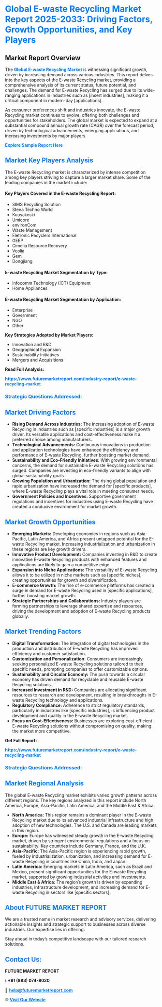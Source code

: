 <h1 style="color: #007BFF;">Global E-waste Recycling Market Report 2025-2033: Driving Factors, Growth Opportunities, and Key Players</h1>

<section id="overview">
<h2>Market Report Overview</h2>
<p>The <a href="https://www.futuremarketreport.com/industry-report/e-waste-recycling-market" style="color: #007BFF; text-decoration: none;"><strong>Global E-waste Recycling Market</strong></a> is witnessing significant growth, driven by increasing demand across various industries. This report delves into the key aspects of the E-waste Recycling market, providing a comprehensive analysis of its current status, future potential, and challenges. The demand for E-waste Recycling has surged due to its wide-ranging applications in industries such as [insert industries], making it a critical component in modern-day [applications].</p>
<p>As consumer preferences shift and industries innovate, the E-waste Recycling market continues to evolve, offering both challenges and opportunities for stakeholders. The global market is expected to expand at a substantial compound annual growth rate (CAGR) over the forecast period, driven by technological advancements, emerging applications, and increasing investments by major players.</p>
</section>

<section id="overview">
<p><a href="https://www.futuremarketreport.com/request-sample/reportId=102809" style="color: #007BFF; text-decoration: none;"><strong>Explore Sample Report Here</strong></a></p>
</section>

<section id="key-players">
<h2 style="color: #007BFF;">Market Key Players Analysis</h2>
<p>The E-waste Recycling market is characterized by intense competition among key players striving to capture a larger market share. Some of the leading companies in the market include:</p>
<h4>Key Players Covered in the E-waste Recycling Report:</h4>
<ul><li>SIMS Recycling Solution</li><li>Stena Techno World</li><li>Kuusakoski</li><li>Umicore</li><li>environCom</li><li>Waste Management</li><li>Eletronic Recyclers International</li><li>GEEP</li><li>Cimelia Resource Recovery</li><li>Veolia</li><li>Gem</li><li>Dongjiang</li></ul>
<h4>E-waste Recycling Market Segmentation by Type:</h4>
<ul><li>Infocomm Technology (ICT) Equipment</li><li>Home Appliances</li></ul>

<h4>E-waste Recycling Market Segmentation by Application:</h4>
<ul><li>Enterprise</li><li>Government</li><li>NGO</li><li>Other</li></ul>
<p><strong>Key Strategies Adopted by Market Players:</strong></p>
<ul>
<li>Innovation and R&D</li>
<li>Geographical Expansion</li>
<li>Sustainability Initiatives</li>
<li>Mergers and Acquisitions</li>
</ul>
</section>

<section>
<p><strong>Read Full Analysis: </strong></p><a href="https://www.futuremarketreport.com/industry-report/e-waste-recycling-market" style="color: #007BFF; text-decoration: none;"><strong>https://www.futuremarketreport.com/industry-report/e-waste-recycling-market</strong></a>
<h3 style="color: #007BFF;">Strategic Questions Addressed:</h3>
</section>

<section id="driving-factors">
<h2 style="color: #007BFF;">Market Driving Factors</h2>
<ul>
<li><strong>Rising Demand Across Industries:</strong> The increasing adoption of E-waste Recycling in industries such as [specific industries] is a major growth driver. Its versatile applications and cost-effectiveness make it a preferred choice among manufacturers.</li>
<li><strong>Technological Advancements:</strong> Continuous innovations in production and application technologies have enhanced the efficiency and performance of E-waste Recycling, further boosting market demand.</li>
<li><strong>Sustainability and Eco-Friendly Initiatives:</strong> With growing environmental concerns, the demand for sustainable E-waste Recycling solutions has surged. Companies are investing in eco-friendly variants to align with global sustainability goals.</li>
<li><strong>Growing Population and Urbanization:</strong> The rising global population and rapid urbanization have increased the demand for [specific products], where E-waste Recycling plays a vital role in meeting consumer needs.</li>
<li><strong>Government Policies and Incentives:</strong> Supportive government regulations and incentives for industries using E-waste Recycling have created a conducive environment for market growth.</li>
</ul>
</section>

<section id="growth-opportunities">
<h2 style="color: #007BFF;">Market Growth Opportunities</h2>
<ul>
<li><strong>Emerging Markets:</strong> Developing economies in regions such as Asia-Pacific, Latin America, and Africa present untapped potential for the E-waste Recycling market. Increasing industrialization and urbanization in these regions are key growth drivers.</li>
<li><strong>Innovative Product Development:</strong> Companies investing in R&D to create innovative E-waste Recycling products with enhanced features and applications are likely to gain a competitive edge.</li>
<li><strong>Expansion into Niche Applications:</strong> The versatility of E-waste Recycling allows it to be utilized in niche markets such as [specific niches], creating opportunities for growth and diversification.</li>
<li><strong>E-commerce Growth:</strong> The rise of e-commerce platforms has created a surge in demand for E-waste Recycling used in [specific applications], further boosting market growth.</li>
<li><strong>Strategic Partnerships and Collaborations:</strong> Industry players are forming partnerships to leverage shared expertise and resources, driving the development and adoption of E-waste Recycling products globally.</li>
</ul>
</section>

<section id="trending-factors">
<h2 style="color: #007BFF;">Market Trending Factors</h2>
<ul>
<li><strong>Digital Transformation:</strong> The integration of digital technologies in the production and distribution of E-waste Recycling has improved efficiency and customer satisfaction.</li>
<li><strong>Customization and Personalization:</strong> Consumers are increasingly seeking personalized E-waste Recycling solutions tailored to their specific needs, prompting companies to offer customizable options.</li>
<li><strong>Sustainability and Circular Economy:</strong> The push towards a circular economy has driven demand for recyclable and reusable E-waste Recycling solutions.</li>
<li><strong>Increased Investment in R&D:</strong> Companies are allocating significant resources to research and development, resulting in breakthroughs in E-waste Recycling technology and applications.</li>
<li><strong>Regulatory Compliance:</strong> Adherence to strict regulatory standards, particularly in industries like [specific industries], is influencing product development and quality in the E-waste Recycling market.</li>
<li><strong>Focus on Cost-Effectiveness:</strong> Businesses are exploring cost-efficient E-waste Recycling solutions without compromising on quality, making the market more competitive.</li>
</ul>
</section>

<section>
<p><strong>Get Full Report: </strong></p><a href="https://www.futuremarketreport.com/industry-report/e-waste-recycling-market" style="color: #007BFF; text-decoration: none;"><strong>https://www.futuremarketreport.com/industry-report/e-waste-recycling-market</strong></a>
<h3 style="color: #007BFF;">Strategic Questions Addressed:</h3>
</section>


<section id="regional-analysis">
<h2 style="color: #007BFF;">Market Regional Analysis</h2>
<p>The global E-waste Recycling market exhibits varied growth patterns across different regions. The key regions analyzed in this report include North America, Europe, Asia-Pacific, Latin America, and the Middle East & Africa:</p>
<ul>
<li><strong>North America:</strong> This region remains a dominant player in the E-waste Recycling market due to its advanced industrial infrastructure and high adoption of new technologies. The U.S. and Canada are leading markets in this region.</li>
<li><strong>Europe:</strong> Europe has witnessed steady growth in the E-waste Recycling market, driven by stringent environmental regulations and a focus on sustainability. Key countries include Germany, France, and the U.K.</li>
<li><strong>Asia-Pacific:</strong> The Asia-Pacific region is experiencing rapid growth, fueled by industrialization, urbanization, and increasing demand for E-waste Recycling in countries like China, India, and Japan.</li>
<li><strong>Latin America:</strong> Emerging markets in Latin America, such as Brazil and Mexico, present significant opportunities for the E-waste Recycling market, supported by growing industrial activities and investments.</li>
<li><strong>Middle East & Africa:</strong> The region’s growth is driven by expanding industries, infrastructure development, and increasing demand for E-waste Recycling in sectors like [specific sectors].</li>
</ul>
</section>

<footer>
<h2 style="color: #007BFF;">About FUTURE MARKET REPORT</h2>
<p>We are a trusted name in market research and advisory services, delivering actionable insights and strategic support to businesses across diverse industries. Our expertise lies in offering:</p>

<p>Stay ahead in today’s competitive landscape with our tailored research solutions.</p>

<h2 style="color: #007BFF;">Contact Us:</h2>
<p><strong>FUTURE MARKET REPORT</strong></p>
<p>📞 <strong>+91 (883) 074-8030</strong></p>
<p>📧 <strong><a href="mailto:help@futuremarketreport.com" style="color: #007BFF;">help@futuremarketreport.com</a></strong></p>
<p>🌐 <strong><a href="https://www.futuremarketreport.com/" style="color: #007BFF;">Visit Our Website</a></strong></p>
</footer>